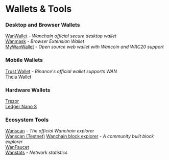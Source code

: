 # Wallets & Tools

### Desktop and Browser Wallets  
[WanWallet](https://wanchain.org/products) *- Wanchain official secure desktop wallet*  
[Wanmask](https://wanmask.io/)  *- Browser Extension Wallet*  
[MyWanWallet](https://mywanwallet.nl/) *- Open source web wallet with Wancoin and WRC20 support*  

### Mobile Wallets  
[Trust Wallet](https://trustwallet.com/) *- Binance's official wallet supports WAN*  
[Theia Wallet](https://www.thachain.org/#press)

### Hardware Wallets  
[Trezor](https://trezor.io/)  
[Ledger Nano S](https://www.ledger.com/products/ledger-nano-s)

### Ecosystem Tools    
[Wanscan](https://www.wanscan.org/)  *- The official Wanchain explorer*  
[Wanscan (Testnet)](http://testnet.wanscan.org/)
[Wanchain block explorer](https://wanscan.io/home) *- A community built block explorer*    
[WanFaucet](https://wanfaucet.net/)  
[Wanstats](http://testnet.wanstats.io/) *- Network statistics*

